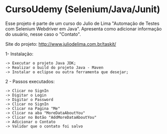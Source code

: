 # CursoUdemy (Selenium/Java/Junit)
Esse projeto é parte de um curso do Julio de Lima "Automação de Testes com Selenium Webdriver em Java".
Apresenta como adicionar informação do usuário, nesse caso o "Contato". 

Site do projeto: http://www.juliodelima.com.br/taskit/

 1- Instalação:
 
    -> Executar o projeto Java JDK;
    -> Realizar o build do projeto Java - Maven 
    -> Instalar o eclipse ou outra ferramenta que desejar; 

2 - Passos executados:


    -> Clicar no SignIn
    -> Digitar o Login
    -> Digitar o Password
    -> Clicar no SignIn
    -> Clicar na Pagina "Me"
    -> Clicar na aba "MoreDataAboutYou"
    -> Clicar no Botão "AddMoreDataAboutYou"
    -> Adicionar o Contato
    -> Validar que o contato foi salvo
